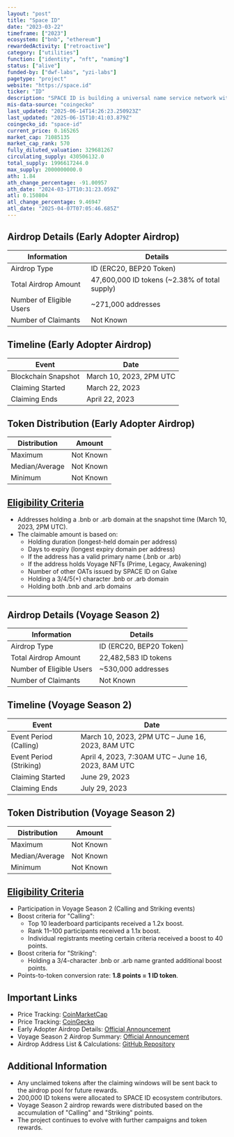 ```yaml
---
layout: "post"
title: "Space ID"
date: "2023-03-22"
timeframe: ["2023"]
ecosystem: ["bnb", "ethereum"]
rewardedActivity: ["retroactive"]
category: ["utilities"]
function: ["identity", "nft", "naming"]
status: ["alive"]
funded-by: ["dwf-labs", "yzi-labs"]
pagetype: "project"
website: "https://space.id"
ticker: "ID"
description: "SPACE ID is building a universal name service network with a one-stop identity platform to discover, register, trade, and manage web3 domains. It includes a Web3 Name SDK & API for developers across blockchains and provides a multi-chain name service for web3 identity creation."
mis-data-source: "coingecko"
last_updated: "2025-06-14T14:26:23.250923Z"
last_updated: "2025-06-15T10:41:03.879Z"
coingecko_id: "space-id"
current_price: 0.165265
market_cap: 71085135
market_cap_rank: 570
fully_diluted_valuation: 329681267
circulating_supply: 430506132.0
total_supply: 1996617244.0
max_supply: 2000000000.0
ath: 1.84
ath_change_percentage: -91.00957
ath_date: "2024-03-17T10:31:23.059Z"
atl: 0.150804
atl_change_percentage: 9.46947
atl_date: "2025-04-07T07:05:46.685Z"
---
```


## Airdrop Details (Early Adopter Airdrop)

| Information              | Details                                       |
| ------------------------ | --------------------------------------------- |
| Airdrop Type             | ID (ERC20, BEP20 Token)                       |
| Total Airdrop Amount     | 47,600,000 ID tokens (~2.38% of total supply) |
| Number of Eligible Users | ~271,000 addresses                            |
| Number of Claimants      | Not Known                                     |

## Timeline (Early Adopter Airdrop)

| Event               | Date                    |
| ------------------- | ----------------------- |
| Blockchain Snapshot | March 10, 2023, 2PM UTC |
| Claiming Started    | March 22, 2023          |
| Claiming Ends       | April 22, 2023          |

## Token Distribution (Early Adopter Airdrop)

| Distribution   | Amount    |
| -------------- | --------- |
| Maximum        | Not Known |
| Median/Average | Not Known |
| Minimum        | Not Known |

## [Eligibility Criteria](https://github.com/Space-ID/airdrop-season1)

- Addresses holding a .bnb or .arb domain at the snapshot time (March 10, 2023, 2PM UTC).
- The claimable amount is based on:
  - Holding duration (longest-held domain per address)
  - Days to expiry (longest expiry domain per address)
  - If the address has a valid primary name (.bnb or .arb)
  - If the address holds Voyage NFTs (Prime, Legacy, Awakening)
  - Number of other OATs issued by SPACE ID on Galxe
  - Holding a 3/4/5(+) character .bnb or .arb domain
  - Holding both .bnb and .arb domains

---

## Airdrop Details (Voyage Season 2)

| Information              | Details                 |
| ------------------------ | ----------------------- |
| Airdrop Type             | ID (ERC20, BEP20 Token) |
| Total Airdrop Amount     | 22,482,583 ID tokens    |
| Number of Eligible Users | ~530,000 addresses      |
| Number of Claimants      | Not Known               |

## Timeline (Voyage Season 2)

| Event                   | Date                                               |
| ----------------------- | -------------------------------------------------- |
| Event Period (Calling)  | March 10, 2023, 2PM UTC – June 16, 2023, 8AM UTC   |
| Event Period (Striking) | April 4, 2023, 7:30AM UTC – June 16, 2023, 8AM UTC |
| Claiming Started        | June 29, 2023                                      |
| Claiming Ends           | July 29, 2023                                      |

## Token Distribution (Voyage Season 2)

| Distribution   | Amount    |
| -------------- | --------- |
| Maximum        | Not Known |
| Median/Average | Not Known |
| Minimum        | Not Known |

## [Eligibility Criteria](https://docs.space.id/getting-started/programs/space-id-voyage-season-2-calling)

- Participation in Voyage Season 2 (Calling and Striking events)
- Boost criteria for "Calling":
  - Top 10 leaderboard participants received a 1.2x boost.
  - Rank 11–100 participants received a 1.1x boost.
  - Individual registrants meeting certain criteria received a boost to 40 points.
- Boost criteria for "Striking":
  - Holding a 3/4-character .bnb or .arb name granted additional boost points.
- Points-to-token conversion rate: **1.8 points = 1 ID token**.

## Important Links

- Price Tracking: [CoinMarketCap](https://coinmarketcap.com/currencies/space-id)
- Price Tracking: [CoinGecko](https://www.coingecko.com/en/coins/space-id)
- Early Adopter Airdrop Details: [Official Announcement](https://blog.space.id/space-id-early-adopter-airdrop-voyage-season-2-6865b372d684)
- Voyage Season 2 Airdrop Summary: [Official Announcement](https://blog.space.id/the-end-of-space-id-voyage-season-2-airdrop-summary-afae7efe983f)
- Airdrop Address List & Calculations: [GitHub Repository](https://github.com/Space-ID/airdrop-season1)

## Additional Information

- Any unclaimed tokens after the claiming windows will be sent back to the airdrop pool for future rewards.
- 200,000 ID tokens were allocated to SPACE ID ecosystem contributors.
- Voyage Season 2 airdrop rewards were distributed based on the accumulation of "Calling" and "Striking" points.
- The project continues to evolve with further campaigns and token rewards.